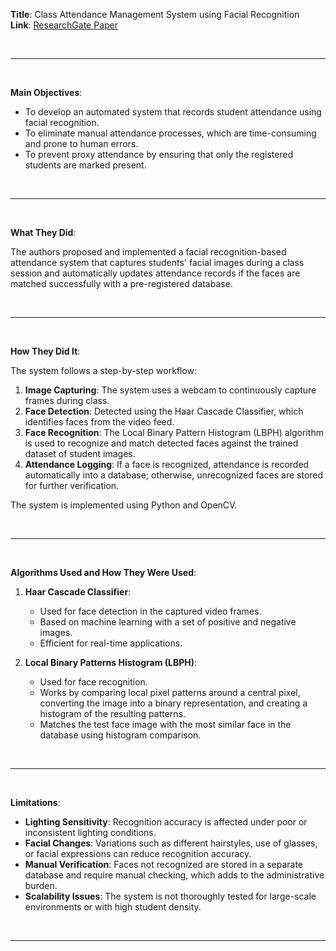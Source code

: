 **Title**: Class Attendance Management System using Facial Recognition  
**Link**: [ResearchGate Paper](https://www.researchgate.net/publication/343283987_Class_Attendance_Management_System_using_Facial_Recognition)

<br>

___

<br>

**Main Objectives**:

- To develop an automated system that records student attendance using facial recognition.
- To eliminate manual attendance processes, which are time-consuming and prone to human errors.
- To prevent proxy attendance by ensuring that only the registered students are marked present.

<br>

___

<br>

**What They Did**:

The authors proposed and implemented a facial recognition-based attendance system that captures students' facial images during a class session and automatically updates attendance records if the faces are matched successfully with a pre-registered database.

<br>

___

<br>

**How They Did It**:

The system follows a step-by-step workflow:

1. **Image Capturing**: The system uses a webcam to continuously capture frames during class.
2. **Face Detection**: Detected using the Haar Cascade Classifier, which identifies faces from the video feed.
3. **Face Recognition**: The Local Binary Pattern Histogram (LBPH) algorithm is used to recognize and match detected faces against the trained dataset of student images.
4. **Attendance Logging**: If a face is recognized, attendance is recorded automatically into a database; otherwise, unrecognized faces are stored for further verification.

The system is implemented using Python and OpenCV.

<br>

___

<br>

**Algorithms Used and How They Were Used**:

1. **Haar Cascade Classifier**:
   - Used for face detection in the captured video frames.
   - Based on machine learning with a set of positive and negative images.
   - Efficient for real-time applications.

2. **Local Binary Patterns Histogram (LBPH)**:
   - Used for face recognition.
   - Works by comparing local pixel patterns around a central pixel, converting the image into a binary representation, and creating a histogram of the resulting patterns.
   - Matches the test face image with the most similar face in the database using histogram comparison.

<br>

___

<br>

**Limitations**:

- **Lighting Sensitivity**: Recognition accuracy is affected under poor or inconsistent lighting conditions.
- **Facial Changes**: Variations such as different hairstyles, use of glasses, or facial expressions can reduce recognition accuracy.
- **Manual Verification**: Faces not recognized are stored in a separate database and require manual checking, which adds to the administrative burden.
- **Scalability Issues**: The system is not thoroughly tested for large-scale environments or with high student density.

<br>

___

<br>
